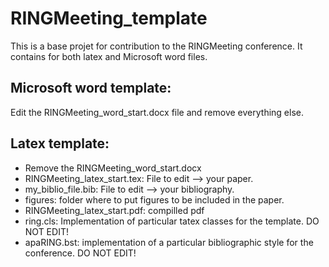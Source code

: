 # RINGMeeting_template

This is a base projet for contribution to the RINGMeeting conference.
It contains for both latex and Microsoft word files.

## Microsoft word template:
 Edit the RINGMeeting_word_start.docx file and remove everything else.

## Latex template:
 * Remove the RINGMeeting_word_start.docx
 * RINGMeeting_latex_start.tex: File to edit --> your paper.
 * my_biblio_file.bib: File to edit --> your bibliography.
 * figures: folder where to put figures to be included in the paper.
 * RINGMeeting_latex_start.pdf: compilled pdf
 * ring.cls: Implementation of particular tatex classes for the template. DO NOT EDIT!
 * apaRING.bst: implementation of a particular bibliographic style for the conference. DO NOT EDIT!
